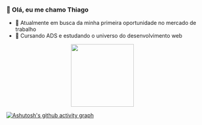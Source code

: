 ### 👋 Olá, eu me chamo Thiago
- 👀 Atualmente em busca da minha primeira oportunidade no mercado de trabalho
- 🌱 Cursando ADS e estudando o universo do desenvolvimento web
<!--
**ThiagooAndrade/ThiagooAndrade** is a ✨ _special_ ✨ repository because its `README.md` (this file) appears on your GitHub profile.

Here are some ideas to get you started:

- 🔭 I’m currently working on ...
- 🌱 I’m currently learning ...
- 👯 I’m looking to collaborate on ...
- 🤔 I’m looking for help with ...
- 💬 Ask me about ...
- 📫 How to reach me: ...
- 😄 Pronouns: ...
- ⚡ Fun fact: ...
-->

<div align="center">
  <a href="https://github.com/ThiagooAndrade">
<!--   <img height="165em" src="https://github-readme-stats.vercel.app/api?username=ThiagooAndrade&show_icons=true&text_color=0e6beb&hide_border=true&theme=tokyonight&include_all_commits=true&count_private=true"/> -->
  <img height="165em" src="https://github-readme-stats.vercel.app/api/top-langs/?username=ThiagooAndrade&layout=compact&text_color=0e6beb&hide_border=true&langs_count=7&theme=tokyonight"/>
</div>
    
[![Ashutosh's github activity graph](https://github-readme-activity-graph.vercel.app/graph?username=ThiagooAndrade&bg_color=000432&color=ffffff&line=6e6bff&point=ffffff&area=true&hide_border=true)](https://github.com/ashutosh00710/github-readme-activity-graph)
